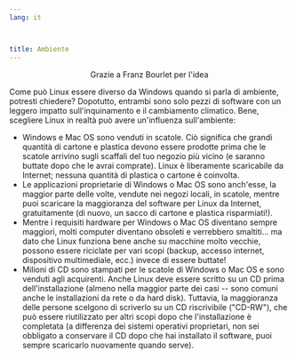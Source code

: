 ```yaml
---
lang: it



title: Ambiente
---
```


<p align="center">Grazie a Franz Bourlet per l'idea

Come può Linux essere diverso da Windows quando si parla di ambiente,
potresti chiedere? Dopotutto, entrambi sono solo pezzi di software con un leggero impatto sull'inquinamento e il cambiamento climatico. Bene, scegliere Linux in realtà può avere un'influenza sull'ambiente:

<ul>

<li>Windows e Mac OS sono venduti in scatole. Ciò significa che grandi quantità di cartone e plastica devono essere prodotte prima che le scatole arrivino sugli scaffali del tuo negozio più vicino (e saranno buttate dopo che le avrai comprate). Linux è liberamente scaricabile da Internet; nessuna quantità di plastica o cartone è coinvolta.</li>

<li>Le applicazioni proprietarie di Windows o Mac OS sono anch'esse, la maggior parte delle volte, vendute nei negozi locali, in scatole, mentre puoi scaricare la maggioranza del software per Linux da Internet, gratuitamente (di nuovo, un sacco di cartone e plastica risparmiati!).</li>

<li>Mentre i requisiti hardware per Windows o Mac OS diventano sempre maggiori, molti computer diventano obsoleti e verrebbero smaltiti... ma dato che Linux funziona bene anche su macchine molto vecchie, possono essere riciclate per vari scopi (backup, accesso internet, dispositivo multimediale, ecc.) invece di essere buttate!</li>

<li>Milioni di CD sono stampati per le scatole di Windows o Mac OS e sono venduti agli acquirenti. Anche Linux deve essere scritto su un CD prima dell'installazione (almeno nella maggior parte dei casi -- sono comuni anche le installazioni da rete o da hard disk). Tuttavia, la maggioranza delle persone scelgono di scriverlo su un CD riscrivibile ("CD-RW"), che può essere riutilizzato per altri scopi dopo che l'installazione è completata (a differenza dei sistemi operativi proprietari, non sei obbligato a conservare il CD dopo che hai installato il software, puoi sempre scaricarlo nuovamente quando serve). </li>

</ul>




